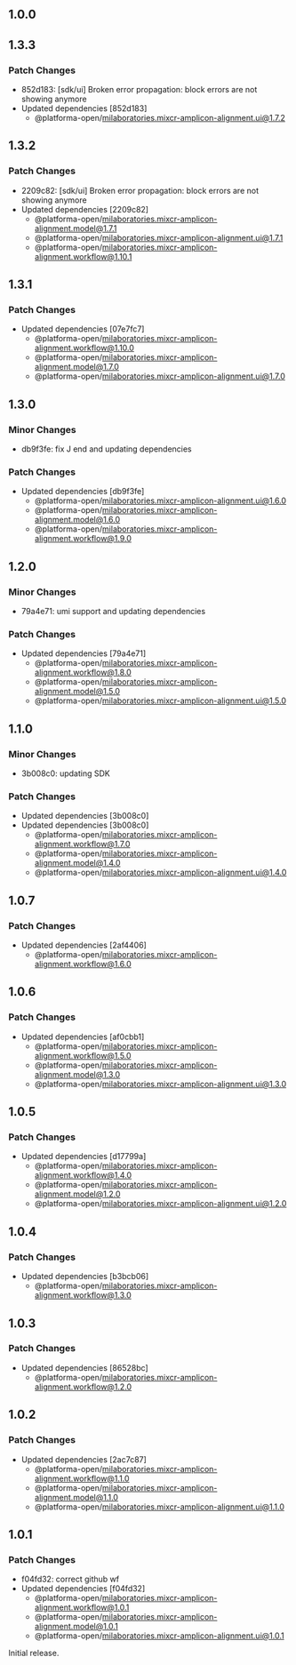 ## 1.0.0

## 1.3.3

### Patch Changes

- 852d183: [sdk/ui] Broken error propagation: block errors are not showing anymore
- Updated dependencies [852d183]
  - @platforma-open/milaboratories.mixcr-amplicon-alignment.ui@1.7.2

## 1.3.2

### Patch Changes

- 2209c82: [sdk/ui] Broken error propagation: block errors are not showing anymore
- Updated dependencies [2209c82]
  - @platforma-open/milaboratories.mixcr-amplicon-alignment.model@1.7.1
  - @platforma-open/milaboratories.mixcr-amplicon-alignment.ui@1.7.1
  - @platforma-open/milaboratories.mixcr-amplicon-alignment.workflow@1.10.1

## 1.3.1

### Patch Changes

- Updated dependencies [07e7fc7]
  - @platforma-open/milaboratories.mixcr-amplicon-alignment.workflow@1.10.0
  - @platforma-open/milaboratories.mixcr-amplicon-alignment.model@1.7.0
  - @platforma-open/milaboratories.mixcr-amplicon-alignment.ui@1.7.0

## 1.3.0

### Minor Changes

- db9f3fe: fix J end and updating dependencies

### Patch Changes

- Updated dependencies [db9f3fe]
  - @platforma-open/milaboratories.mixcr-amplicon-alignment.ui@1.6.0
  - @platforma-open/milaboratories.mixcr-amplicon-alignment.model@1.6.0
  - @platforma-open/milaboratories.mixcr-amplicon-alignment.workflow@1.9.0

## 1.2.0

### Minor Changes

- 79a4e71: umi support and updating dependencies

### Patch Changes

- Updated dependencies [79a4e71]
  - @platforma-open/milaboratories.mixcr-amplicon-alignment.workflow@1.8.0
  - @platforma-open/milaboratories.mixcr-amplicon-alignment.model@1.5.0
  - @platforma-open/milaboratories.mixcr-amplicon-alignment.ui@1.5.0

## 1.1.0

### Minor Changes

- 3b008c0: updating SDK

### Patch Changes

- Updated dependencies [3b008c0]
- Updated dependencies [3b008c0]
  - @platforma-open/milaboratories.mixcr-amplicon-alignment.workflow@1.7.0
  - @platforma-open/milaboratories.mixcr-amplicon-alignment.model@1.4.0
  - @platforma-open/milaboratories.mixcr-amplicon-alignment.ui@1.4.0

## 1.0.7

### Patch Changes

- Updated dependencies [2af4406]
  - @platforma-open/milaboratories.mixcr-amplicon-alignment.workflow@1.6.0

## 1.0.6

### Patch Changes

- Updated dependencies [af0cbb1]
  - @platforma-open/milaboratories.mixcr-amplicon-alignment.workflow@1.5.0
  - @platforma-open/milaboratories.mixcr-amplicon-alignment.model@1.3.0
  - @platforma-open/milaboratories.mixcr-amplicon-alignment.ui@1.3.0

## 1.0.5

### Patch Changes

- Updated dependencies [d17799a]
  - @platforma-open/milaboratories.mixcr-amplicon-alignment.workflow@1.4.0
  - @platforma-open/milaboratories.mixcr-amplicon-alignment.model@1.2.0
  - @platforma-open/milaboratories.mixcr-amplicon-alignment.ui@1.2.0

## 1.0.4

### Patch Changes

- Updated dependencies [b3bcb06]
  - @platforma-open/milaboratories.mixcr-amplicon-alignment.workflow@1.3.0

## 1.0.3

### Patch Changes

- Updated dependencies [86528bc]
  - @platforma-open/milaboratories.mixcr-amplicon-alignment.workflow@1.2.0

## 1.0.2

### Patch Changes

- Updated dependencies [2ac7c87]
  - @platforma-open/milaboratories.mixcr-amplicon-alignment.workflow@1.1.0
  - @platforma-open/milaboratories.mixcr-amplicon-alignment.model@1.1.0
  - @platforma-open/milaboratories.mixcr-amplicon-alignment.ui@1.1.0

## 1.0.1

### Patch Changes

- f04fd32: correct github wf
- Updated dependencies [f04fd32]
  - @platforma-open/milaboratories.mixcr-amplicon-alignment.workflow@1.0.1
  - @platforma-open/milaboratories.mixcr-amplicon-alignment.model@1.0.1
  - @platforma-open/milaboratories.mixcr-amplicon-alignment.ui@1.0.1

Initial release.
